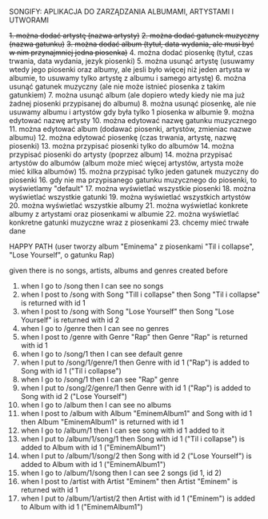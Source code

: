 SONGIFY: APLIKACJA DO ZARZĄDZANIA ALBUMAMI, ARTYSTAMI I UTWORAMI

~~1. można dodać artystę (nazwa artysty)~~
~~2. można dodać gatunek muzyczny (nazwa gatunku)~~ 
~~3. można dodać album (tytuł, data wydania, ale musi być w nim przynajmniej jedna piosenka)~~ 
4. można dodać piosenkę (tytuł, czas trwania, data wydania, jezyk piosenki)
5. można usunąć artystę (usuwamy wtedy jego piosenki oraz albumy, ale jesli było więcej niż jeden artysta w albumie, to usuwamy tylko artystę z albumu i samego artystę) 
6. można usunąć gatunek muzyczny (ale nie może istnieć piosenka z takim gatunkiem) 
7. można usunąć album (ale dopiero wtedy kiedy nie ma już żadnej piosenki przypisanej do albumu) 
8. można usunąć piosenkę, ale nie usuwamy albumu i artystów gdy była tylko 1 piosenka w albumie 
9. można edytować nazwę artysty 
10. można edytować nazwę gatunku muzycznego 
11. można edytować album (dodawać piosenki, artystów, zmieniac nazwe albumu) 
12. można edytować piosenkę (czas trwania, artystę, nazwę piosenki) 
13. można przypisać piosenki tylko do albumów 
14. można przypisać piosenki do artysty (poprzez album) 
14. można przypisać artystów do albumów (album może mieć więcej artystów, artysta może mieć kilka albumów) 
15. można przypisać tylko jeden gatunek muzyczny do piosenki 
16. gdy nie ma przypisanego gatunku muzycznego do piosenki, to wyświetlamy "default" 
17. można wyświetlać wszystkie piosenki 
18. można wyświetlać wszystkie gatunki 
19. można wyświetlać wszystkich artystów 
20. można wyświetlać wszystkie albumy 
21. można wyświetlać konkrete albumy z artystami oraz piosenkami w albumie 
22. można wyświetlać konkretne gatunki muzyczne wraz z piosenkami
23. chcemy mieć trwałe dane


HAPPY PATH (user tworzy album "Eminema" z piosenkami "Til i collapse", "Lose Yourself", o gatunku Rap)

given there is no songs, artists, albums and genres created before

1. when I go to /song then I can see no songs
2. when I post to /song with Song "Till i collapse" then Song "Til i collapse" is returned with id 1
3. when I post to /song with Song "Lose Yourself" then Song "Lose Yourself" is returned with id 2
4. when I go to /genre then I can see no genres
5. when I post to /genre with Genre "Rap" then Genre "Rap" is returned with id 1
6. when I go to /song/1 then I can see default genre
7. when I put to /song/1/genre/1 then Genre with id 1 ("Rap") is added to Song with id 1 ("Til i collapse")
8. when I go to /song/1 then I can see "Rap" genre
9. when I put to /song/2/genre/1 then Genre with id 1 ("Rap") is added to Song with id 2 ("Lose Yourself")
10. when I go to /album then I can see no albums
11. when I post to /album with Album "EminemAlbum1" and Song with id 1 then Album "EminemAlbum1" is returned with id 1
12. when I go to /album/1 then I can see song with id 1 added to it
13. when I put to /album/1/song/1 then Song with id 1 ("Til i collapse") is added to Album with id 1 ("EminemAlbum1")
14. when I put to /album/1/song/2 then Song with id 2 ("Lose Yourself") is added to Album with id 1 ("EminemAlbum1")
15. when I go to /album/1/song then I can see 2 songs (id 1, id 2)
16. when I post to /artist with Artist "Eminem" then Artist "Eminem" is returned with id 1
17. when I put to /album/1/artist/2 then Artist with id 1 ("Eminem") is added to Album with id 1 ("EminemAlbum1")